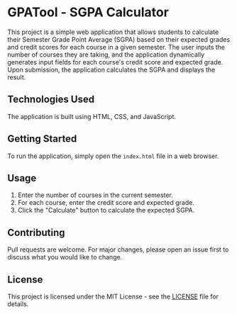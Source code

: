 # GPATool - SGPA Calculator

This project is a simple web application that allows students to calculate their Semester Grade Point Average (SGPA) based on their expected grades and credit scores for each course in a given semester. The user inputs the number of courses they are taking, and the application dynamically generates input fields for each course's credit score and expected grade. Upon submission, the application calculates the SGPA and displays the result.

## Technologies Used

The application is built using HTML, CSS, and JavaScript.

## Getting Started

To run the application, simply open the `index.html` file in a web browser.

## Usage

1. Enter the number of courses in the current semester.
2. For each course, enter the credit score and expected grade.
3. Click the "Calculate" button to calculate the expected SGPA.

## Contributing

Pull requests are welcome. For major changes, please open an issue first to discuss what you would like to change.

## License

This project is licensed under the MIT License - see the [LICENSE](LICENSE) file for details.
